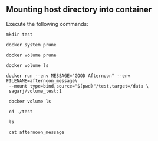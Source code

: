 ## Mounting host directory into container

Execute the following commands:

```
mkdir test

docker system prune

docker volume prune

docker volume ls

docker run --env MESSAGE="GOOD Afternoon" --env FILENAME=afternoon_message\
 --mount type=bind,source="$(pwd)"/test,target=/data \
 sagarj/volume_test:1
 
 docker volume ls
 
 cd ./test
 
 ls
 
 cat afternoon_message
 ```
